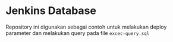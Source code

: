# Jenkins Database

Repository ini digunakan sebagai contoh untuk melakukan deploy parameter dan melakukan query pada file `excec-query.sql` 